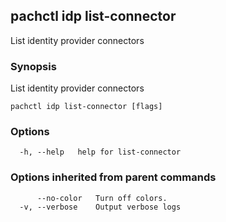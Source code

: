 ## pachctl idp list-connector

List identity provider connectors

### Synopsis

List identity provider connectors

```
pachctl idp list-connector [flags]
```

### Options

```
  -h, --help   help for list-connector
```

### Options inherited from parent commands

```
      --no-color   Turn off colors.
  -v, --verbose    Output verbose logs
```

